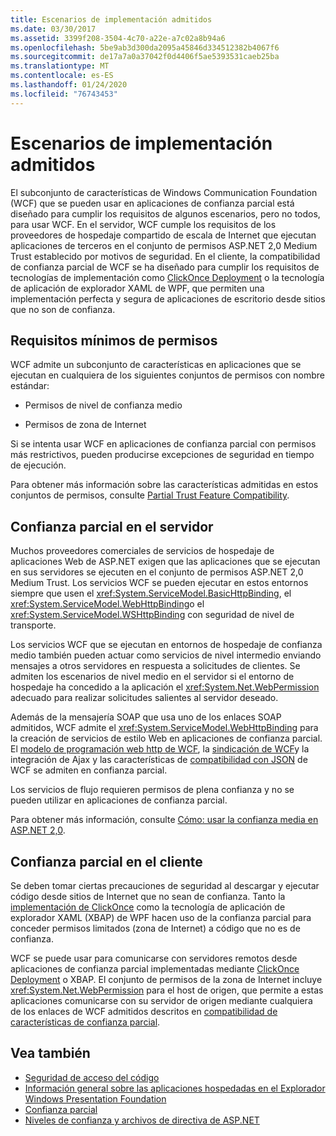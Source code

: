 ```yaml
---
title: Escenarios de implementación admitidos
ms.date: 03/30/2017
ms.assetid: 3399f208-3504-4c70-a22e-a7c02a8b94a6
ms.openlocfilehash: 5be9ab3d300da2095a45846d334512382b4067f6
ms.sourcegitcommit: de17a7a0a37042f0d4406f5ae5393531caeb25ba
ms.translationtype: MT
ms.contentlocale: es-ES
ms.lasthandoff: 01/24/2020
ms.locfileid: "76743453"
---
```

# <a name="supported-deployment-scenarios"></a>Escenarios de implementación admitidos

El subconjunto de características de Windows Communication Foundation (WCF) que se pueden usar en aplicaciones de confianza parcial está diseñado para cumplir los requisitos de algunos escenarios, pero no todos, para usar WCF. En el servidor, WCF cumple los requisitos de los proveedores de hospedaje compartido de escala de Internet que ejecutan aplicaciones de terceros en el conjunto de permisos ASP.NET 2,0 Medium Trust establecido por motivos de seguridad. En el cliente, la compatibilidad de confianza parcial de WCF se ha diseñado para cumplir los requisitos de tecnologías de implementación como [ClickOnce Deployment](/visualstudio/deployment/clickonce-security-and-deployment) o la tecnología de aplicación de explorador XAML de WPF, que permiten una implementación perfecta y segura de aplicaciones de escritorio desde sitios que no son de confianza.

## <a name="minimum-permission-requirements"></a>Requisitos mínimos de permisos

WCF admite un subconjunto de características en aplicaciones que se ejecutan en cualquiera de los siguientes conjuntos de permisos con nombre estándar:

- Permisos de nivel de confianza medio

- Permisos de zona de Internet

Si se intenta usar WCF en aplicaciones de confianza parcial con permisos más restrictivos, pueden producirse excepciones de seguridad en tiempo de ejecución.

Para obtener más información sobre las características admitidas en estos conjuntos de permisos, consulte [Partial Trust Feature Compatibility](partial-trust-feature-compatibility.md).

## <a name="partial-trust-on-the-server"></a>Confianza parcial en el servidor

Muchos proveedores comerciales de servicios de hospedaje de aplicaciones Web de ASP.NET exigen que las aplicaciones que se ejecutan en sus servidores se ejecuten en el conjunto de permisos ASP.NET 2,0 Medium Trust. Los servicios WCF se pueden ejecutar en estos entornos siempre que usen el <xref:System.ServiceModel.BasicHttpBinding>, el <xref:System.ServiceModel.WebHttpBinding>o el <xref:System.ServiceModel.WSHttpBinding> con seguridad de nivel de transporte.

Los servicios WCF que se ejecutan en entornos de hospedaje de confianza medio también pueden actuar como servicios de nivel intermedio enviando mensajes a otros servidores en respuesta a solicitudes de clientes. Se admiten los escenarios de nivel medio en el servidor si el entorno de hospedaje ha concedido a la aplicación el <xref:System.Net.WebPermission> adecuado para realizar solicitudes salientes al servidor deseado.

Además de la mensajería SOAP que usa uno de los enlaces SOAP admitidos, WCF admite el <xref:System.ServiceModel.WebHttpBinding> para la creación de servicios de estilo Web en aplicaciones de confianza parcial. El [modelo de programación web http de WCF](wcf-web-http-programming-model.md), la [sindicación de WCF](wcf-syndication.md)y la integración de Ajax y las características de [compatibilidad con JSON](ajax-integration-and-json-support.md) de WCF se admiten en confianza parcial.

Los servicios de flujo requieren permisos de plena confianza y no se pueden utilizar en aplicaciones de confianza parcial.

Para obtener más información, consulte [Cómo: usar la confianza media en ASP.NET 2,0](https://docs.microsoft.com/previous-versions/msp-n-p/ff648344(v=pandp.10)).

## <a name="partial-trust-on-the-client"></a>Confianza parcial en el cliente

Se deben tomar ciertas precauciones de seguridad al descargar y ejecutar código desde sitios de Internet que no sean de confianza. Tanto la [implementación de ClickOnce](/visualstudio/deployment/clickonce-security-and-deployment) como la tecnología de aplicación de explorador XAML (XBAP) de WPF hacen uso de la confianza parcial para conceder permisos limitados (zona de Internet) a código que no es de confianza.

WCF se puede usar para comunicarse con servidores remotos desde aplicaciones de confianza parcial implementadas mediante [ClickOnce Deployment](/visualstudio/deployment/clickonce-security-and-deployment) o XBAP. El conjunto de permisos de la zona de Internet incluye <xref:System.Net.WebPermission> para el host de origen, que permite a estas aplicaciones comunicarse con su servidor de origen mediante cualquiera de los enlaces de WCF admitidos descritos en [compatibilidad de características de confianza parcial](partial-trust-feature-compatibility.md).

## <a name="see-also"></a>Vea también

- [Seguridad de acceso del código](../../misc/code-access-security.md)
- [Información general sobre las aplicaciones hospedadas en el Explorador Windows Presentation Foundation](../../wpf/app-development/wpf-xaml-browser-applications-overview.md)
- [Confianza parcial](partial-trust.md)
- [Niveles de confianza y archivos de directiva de ASP.NET](https://docs.microsoft.com/previous-versions/wyts434y(v=vs.140))
